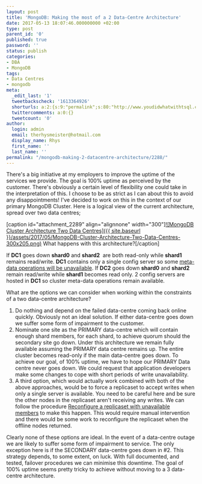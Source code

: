 ```yaml
---
layout: post
title: 'MongoDB: Making the most of a 2 Data-Centre Architecture'
date: 2017-05-13 18:07:46.000000000 +02:00
type: post
parent_id: '0'
published: true
password: ''
status: publish
categories:
- DBA
- MongoDB
tags:
- Data Centres
- mongodb
meta:
  _edit_last: '1'
  tweetbackscheck: '1613364926'
  shorturls: a:2:{s:9:"permalink";s:80:"http://www.youdidwhatwithtsql.com/mongodb-making-2-datacentre-architecture/2288/";s:7:"tinyurl";s:27:"http://tinyurl.com/ya2or2mx";}
  twittercomments: a:0:{}
  tweetcount: '0'
author:
  login: admin
  email: therhysmeister@hotmail.com
  display_name: Rhys
  first_name: ''
  last_name: ''
permalink: "/mongodb-making-2-datacentre-architecture/2288/"
---
```

There's a big initiative at my employers to improve the uptime of the services we provide. The goal is 100% uptime as perceived by the customer. There's obviously a certain level of flexibility one could take in the interpretation of this. I choose to be as strict as I can about this to avoid any disappointments! I've decided to work on this in the context of our primary MongoDB Cluster. Here is a logical view of the current architecture, spread over two data centres;

[caption id="attachment\_2289" align="alignnone" width="300"][![MongoDB Cluster Architecture Two Data Centres]({{ site.baseurl }}/assets/2017/05/MongoDB-Cluster-Architecture-Two-Data-Centres-300x205.png)](http://www.youdidwhatwithtsql.com/wp-content/uploads/2017/05/MongoDB-Cluster-Architecture-Two-Data-Centres.png) What happens with this architecture?[/caption]

If **DC1** goes down **shard0** and **shard2** &nbsp;are both read-only while **shard1** remains read/write. **DC1** contains only a single config server so some [meta-data operations will be unavailable](https://docs.mongodb.com/manual/core/sharded-cluster-config-servers/#config-server-availability). If **DC2** goes down **shard0** and **shard2** remain read/write while **shard1** becomes read only. 2 config servers are hosted in **DC1** so cluster meta-data operations remain available.

What are the options we can consider when&nbsp;working within the constraints of a two data-centre architecture?

1. Do nothing and depend on the failed&nbsp;data-centre coming back online quickly. Obviously not an ideal solution. If either data-centre goes down we suffer some form of impairment to the customer.
2. Nominate one site as the PRIMARY data-centre which will contain enough shard members, for each shard, to achieve quorum should the secondary site go down. Under this architecture we remain fully available assuming the PRIMARY data centre remains up. The entire cluster becomes read-only if the main data-centre goes down. To achieve our goal, of 100% uptime, we have to hope our PRIMARY Data centre never goes down. We could request that application developers make some changes to cope with short periods of write unavailability.
3. A third option, which would actually work combined with both of the above approaches, would be to force a replicaset to accept writes when only a single server is available. You need to be careful here and be sure the other nodes in the replicaset aren't receiving any writes. We can follow the procedure [Reconfigure a replicaset with unavailable members](https://docs.mongodb.com/manual/tutorial/reconfigure-replica-set-with-unavailable-members/)&nbsp;to make this happen. This would require manual intervention and there would be some work to reconfigure the replicaset when the offline nodes returned.

Clearly none of these options are ideal. In the event of a data-centre outage we are likely to suffer some form of impairment to service. The only exception here is if the SECONDARY data-centre goes down in #2. This strategy depends, to some extent, on luck. With full documented, and tested, failover procedures we can minimise this downtime. The goal of 100% uptime seems pretty tricky to achieve without moving to a 3 data-centre architecture.

&nbsp;

